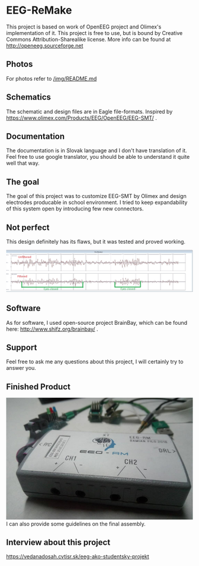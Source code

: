 # EEG-ReMake
This project is based on work of OpenEEG project and Olimex's implementation of it. This project is free to use, but is bound by Creative Commons Attribution-Sharealike license. More info can be found at http://openeeg.sourceforge.net

## Photos
For photos refer to [/img/README.md](/img/README.md)

## Schematics
The schematic and design files are in Eagle file-formats. Inspired by https://www.olimex.com/Products/EEG/OpenEEG/EEG-SMT/ .

## Documentation
The documentation is in Slovak language and I don't have translation of it. Feel free to use google translator, you should be able to understand it quite well that way.

## The goal
The goal of this project was to customize EEG-SMT by Olimex and design electrodes producable in school environment. I tried to keep expandability of this system open by introducing few new connectors. 

## Not perfect
This design definitely has its flaws, but it was tested and proved working.

![brainwave_recording](sample.JPG "Brainwave recording")

## Software
As for software, I used open-source project BrainBay, which can be found here: http://www.shifz.org/brainbay/ .

## Support
Feel free to ask me any questions about this project, I will certainly try to answer you.

## Finished Product
![Final assembly](/img/1.jpg)
I can also provide some guidelines on the final assembly.

## Interview about this project
https://vedanadosah.cvtisr.sk/eeg-ako-studentsky-projekt
